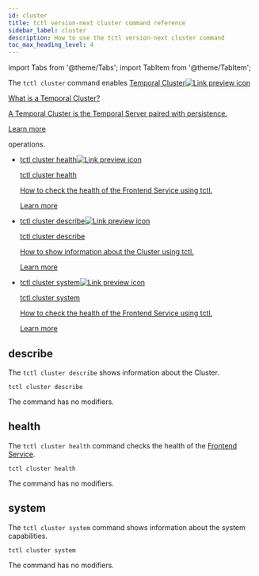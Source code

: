 ```yaml
---
id: cluster
title: tctl version-next cluster command reference
sidebar_label: cluster
description: How to use the tctl version-next cluster command
toc_max_heading_level: 4
---
```


<!-- THIS FILE IS GENERATED. DO NOT EDIT THIS FILE DIRECTLY -->

import Tabs from '@theme/Tabs';
import TabItem from '@theme/TabItem';

The `tctl cluster` command enables <a class="tdlp" href="/clusters#">Temporal Cluster<span class="tdlpiw"><img src="/img/link-preview-icon.svg" alt="Link preview icon" /></span><div class="tdlpc"><p class="tdlppt">What is a Temporal Cluster?</p><p class="tdlppd">A Temporal Cluster is the Temporal Server paired with persistence.</p><p class="tdlplm"><a class="tdlplma" href="/clusters#">Learn more</a></p></div></a> operations.

- <a class="tdlp" href="#health">tctl cluster health<span class="tdlpiw"><img src="/img/link-preview-icon.svg" alt="Link preview icon" /></span><div class="tdlpc"><p class="tdlppt">tctl cluster health</p><p class="tdlppd">How to check the health of the Frontend Service using tctl.</p><p class="tdlplm"><a class="tdlplma" href="#health">Learn more</a></p></div></a>
- <a class="tdlp" href="#describe">tctl cluster describe<span class="tdlpiw"><img src="/img/link-preview-icon.svg" alt="Link preview icon" /></span><div class="tdlpc"><p class="tdlppt">tctl cluster describe</p><p class="tdlppd">How to show information about the Cluster using tctl.</p><p class="tdlplm"><a class="tdlplma" href="#describe">Learn more</a></p></div></a>
- <a class="tdlp" href="#system">tctl cluster system<span class="tdlpiw"><img src="/img/link-preview-icon.svg" alt="Link preview icon" /></span><div class="tdlpc"><p class="tdlppt">tctl cluster system</p><p class="tdlppd">How to check the health of the Frontend Service using tctl.</p><p class="tdlplm"><a class="tdlplma" href="#system">Learn more</a></p></div></a>

## describe

The `tctl cluster describe` shows information about the Cluster.

`tctl cluster describe`

The command has no modifiers.

## health

The `tctl cluster health` command checks the health of the [Frontend Service](/concepts/what-is-a-temporal-cluster/#frontend-service).

`tctl cluster health`

The command has no modifiers.

## system

The `tctl cluster system` command shows information about the system capabilities.

`tctl cluster system`

The command has no modifiers.

